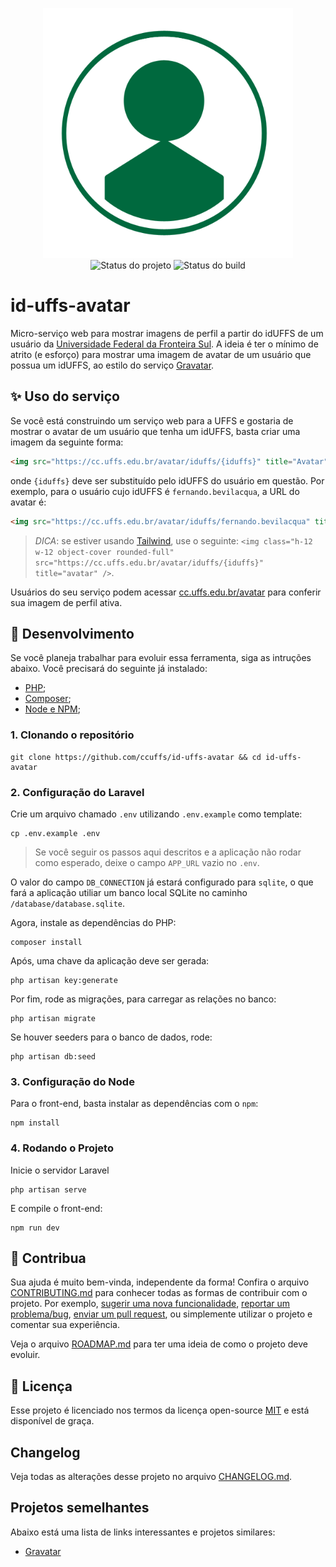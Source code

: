 <p align="center">
    <img width="400" src=".github/logo.png" title="Logo do projeto"><br />
    <img src="https://img.shields.io/maintenance/yes/2022?style=for-the-badge" title="Status do projeto">
    <img src="https://img.shields.io/github/workflow/status/ccuffs/id-uffs-avatar/ci.uffs.cc?label=Build&logo=github&logoColor=white&style=for-the-badge" title="Status do build">
</p>

# id-uffs-avatar

Micro-serviço web para mostrar imagens de perfil a partir do idUFFS de um usuário da [Universidade Federal da Fronteira Sul](https://www.uffs.edu.br). A ideia é ter o mínimo de atrito (e esforço) para mostrar uma imagem de avatar de um usuário que possua um idUFFS, ao estilo do serviço [Gravatar](https://gravatar.com).

## ✨ Uso do serviço

Se você está construindo um serviço web para a UFFS e gostaria de mostrar o avatar de um usuário que tenha um idUFFS, basta criar uma imagem da seguinte forma:

```html
<img src="https://cc.uffs.edu.br/avatar/iduffs/{iduffs}" title="Avatar" />
```

onde `{iduffs}` deve ser substituído pelo idUFFS do usuário em questão. Por exemplo, para o usuário cujo idUFFS é `fernando.bevilacqua`, a URL do avatar é:

```html
<img src="https://cc.uffs.edu.br/avatar/iduffs/fernando.bevilacqua" title="avatar" />
```

> *DICA*: se estiver usando [Tailwind](https://tailwindcss.com), use o seguinte: `<img class="h-12 w-12 object-cover rounded-full" src="https://cc.uffs.edu.br/avatar/iduffs/{iduffs}" title="avatar" />`.


Usuários do seu serviço podem acessar [cc.uffs.edu.br/avatar](https://cc.uffs.edu.br/avatar) para conferir sua imagem de perfil ativa.

## 🚀 Desenvolvimento 

Se você planeja trabalhar para evoluir essa ferramenta, siga as intruções abaixo. Você precisará do seguinte já instalado:

- [PHP](https://www.php.net/downloads);
- [Composer](https://getcomposer.org/download/);
- [Node e NPM](https://nodejs.org/en/);

### 1. Clonando o repositório

```
git clone https://github.com/ccuffs/id-uffs-avatar && cd id-uffs-avatar
```

### 2. Configuração do Laravel

Crie um arquivo chamado `.env` utilizando `.env.example` como template:

```
cp .env.example .env
```

> Se você seguir os passos aqui descritos e a aplicação não rodar como esperado, deixe o campo `APP_URL` vazio no `.env`. 

O valor do campo `DB_CONNECTION` já estará configurado para `sqlite`, o que fará a aplicação utiliar um banco local SQLite no caminho  `/database/database.sqlite`. 

Agora, instale as dependências do PHP:

```
composer install
```

Após, uma chave da aplicação deve ser gerada:

```
php artisan key:generate
```

Por fim, rode as migrações, para carregar as relações no banco:

```
php artisan migrate
```

Se houver seeders para o banco de dados, rode:

```
php artisan db:seed
```

### 3. Configuração do Node

Para o front-end, basta instalar as dependências com o `npm`:

```
npm install
```

### 4. Rodando o Projeto

Inicie o servidor Laravel

```
php artisan serve
```

E compile o front-end:

```
npm run dev
```

## 🤝 Contribua

Sua ajuda é muito bem-vinda, independente da forma! Confira o arquivo [CONTRIBUTING.md](CONTRIBUTING.md) para conhecer todas as formas de contribuir com o projeto. Por exemplo, [sugerir uma nova funcionalidade](https://github.com/ccuffs/id-uffs-avatar/issues/new?assignees=&labels=&template=feature_request.md&title=), [reportar um problema/bug](https://github.com/ccuffs/id-uffs-avatar/issues/new?assignees=&labels=bug&template=bug_report.md&title=), [enviar um pull request](https://github.com/ccuffs/hacktoberfest/blob/master/docs/tutorial-pull-request.md), ou simplemente utilizar o projeto e comentar sua experiência.

Veja o arquivo [ROADMAP.md](ROADMAP.md) para ter uma ideia de como o projeto deve evoluir.


## 🎫 Licença

Esse projeto é licenciado nos termos da licença open-source [MIT](https://choosealicense.com/licenses/mit) e está disponível de graça.

## Changelog

Veja todas as alterações desse projeto no arquivo [CHANGELOG.md](CHANGELOG.md).

## Projetos semelhantes

Abaixo está uma lista de links interessantes e projetos similares:

- [Gravatar](https://gravatar.com)
